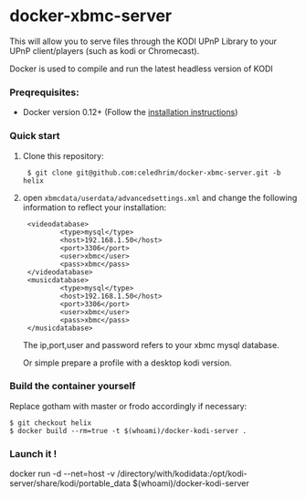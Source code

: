 # docker-xbmc-server

This will allow you to serve files through the KODI UPnP Library to your UPnP client/players (such as kodi or Chromecast). 

Docker is used to compile and run the latest headless version of KODI

### Preqrequisites:
* Docker version 0.12+ (Follow the [installation instructions](https://docs.docker.com/))

### Quick start

1. Clone this repository:
        
        $ git clone git@github.com:celedhrim/docker-xbmc-server.git -b helix

2. open `xbmcdata/userdata/advancedsettings.xml` and change the following information to reflect your installation:

        <videodatabase>
                <type>mysql</type>
                <host>192.168.1.50</host>
                <port>3306</port>
                <user>xbmc</user>
                <pass>xbmc</pass>
        </videodatabase>
        <musicdatabase>
                <type>mysql</type>
                <host>192.168.1.50</host>
                <port>3306</port>
                <user>xbmc</user>
                <pass>xbmc</pass>
        </musicdatabase>
        
    The ip,port,user and password refers to your xbmc mysql database.

    Or simple prepare a profile with a desktop kodi version.

### Build the container yourself
Replace gotham with master or frodo accordingly if necessary:
    
    $ git checkout helix
    $ docker build --rm=true -t $(whoami)/docker-kodi-server .

### Launch it ! ###

docker run -d --net=host -v /directory/with/kodidata:/opt/kodi-server/share/kodi/portable_data $(whoami)/docker-kodi-server
